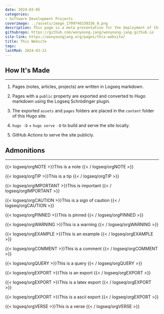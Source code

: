 ```yaml
---
date: 2024-03-05
categories:
- Software Development Projects
coverimage: ../assets/image_1709746330336_0.png
description: This page is a meta presentation for the deployment of this website (and this page).
githubrepo: https://github.com/wonyoung-jang/wonyoung-jang.github.io
site-link: https://wonyoungjang.org/pages/this-website/
title: This Website
tags:
lastMod: 2024-03-21
---
```

## How It's Made

---

1. Pages (notes, articles, projects) are written in Logseq markdown.

2. Pages with a `public` property are exported and converted to Hugo markdown using the Logseq Schrödinger plugin.

3. The exported `assets` and `pages` folders are placed in the `content` folder of this Hugo site.

4. `hugo -D` + `hugo serve -D` to build and serve the site locally.

5. GitHub Actions to serve the site publicly.

## Admonitions

---

{{< logseq/orgNOTE >}}This is a note
{{< / logseq/orgNOTE >}}

{{< logseq/orgTIP >}}This is a tip
{{< / logseq/orgTIP >}}

{{< logseq/orgIMPORTANT >}}This is important
{{< / logseq/orgIMPORTANT >}}

{{< logseq/orgCAUTION >}}This is a sign of caution
{{< / logseq/orgCAUTION >}}

{{< logseq/orgPINNED >}}This is pinned
{{< / logseq/orgPINNED >}}

{{< logseq/orgWARNING >}}This is a warning
{{< / logseq/orgWARNING >}}

{{< logseq/orgEXAMPLE >}}This is an example
{{< / logseq/orgEXAMPLE >}}

{{< logseq/orgCOMMENT >}}This is a comment
{{< / logseq/orgCOMMENT >}}

{{< logseq/orgQUERY >}}This is a query
{{< / logseq/orgQUERY >}}

{{< logseq/orgEXPORT >}}This is an export
{{< / logseq/orgEXPORT >}}

{{< logseq/orgEXPORT >}}This is a latex export
{{< / logseq/orgEXPORT >}}

{{< logseq/orgEXPORT >}}This is a ascii export
{{< / logseq/orgEXPORT >}}

{{< logseq/orgVERSE >}}This is a verse
{{< / logseq/orgVERSE >}}
